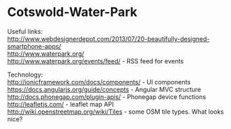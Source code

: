 # Cotswold-Water-Park
Useful links: </br>
http://www.webdesignerdepot.com/2013/07/20-beautifully-designed-smartphone-apps/ </br>
http://www.waterpark.org/ </br>
http://www.waterpark.org/events/feed/   - RSS feed for events </br>

Technology:</br>
http://ionicframework.com/docs/components/ - UI components </br>
https://docs.angularjs.org/guide/concepts - Angular MVC structure </br>
http://docs.phonegap.com/plugin-apis/ - Phonegap device functions </br>
http://leafletjs.com/  - leaflet map API </br>
http://wiki.openstreetmap.org/wiki/Tiles -  some OSM tile types.  What looks nice? </br>

